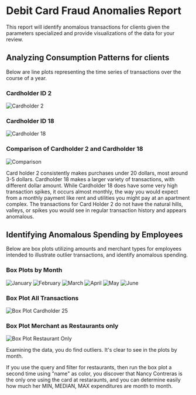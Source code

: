 # Debit Card Fraud Anomalies Report

This report will identify anomalous transactions for clients given the parameters specialized and provide visualizations of the data for your review.

## Analyzing Consumption Patterns for clients
Below are line plots representing the time series of transactions over the course of a year.

### Cardholder ID 2
![Cardholder 2](Images/bokeh_plot_1.png)

### Cardholder ID 18
![Cardholder 18](Images/bokeh_plot_2.png)

### Comparison of Cardholder 2 and Cardholder 18
![Comparison](Images/bokeh_plot_3.png)

Card holder 2 consistently makes purchases under 20 dollars, most around 3-5 dollars. Cardholder 18 makes a larger variety of transactions, with different dollar amount. While Cardholder 18 does have some very high transaction spikes, it occurs almost monthly, the way you would expect from a monthly payment like rent and utilities you might pay at an apartment complex. The transactions for Card Holder 2 do not have the natural hills, valleys, or spikes you would see in regular transaction history and appears anomalous.

## Identifying Anomalous Spending by Employees

Below are box plots utilizing amounts and merchant types for employees intended to illustrate outlier transactions, and identify anomalous spending.

### Box Plots by Month
![January](Images/Jan.png)
![February](Images/Feb.png)
![March](Images/Mar.png)
![April](Images/Apr.png)
![May](Images/May.png)
![June](Images/Jun.png)

### Box Plot All Transactions
![Box Plot Cardholder 25](Images/newplot_1.png)

### Box Plot Merchant as Restaurants only
![Box Plot Restaurant Only](Images/newplot_3.png)

Examining the data, you do find outliers. It's clear to see in the plots by month. 

If you use the query and filter for restaurants, then run the box plot a second time using "name" as color, you discover that Nancy Contreras is the only one using the card at restaraunts, and you can determine easily how much her MIN, MEDIAN, MAX expenditures are month to month.



